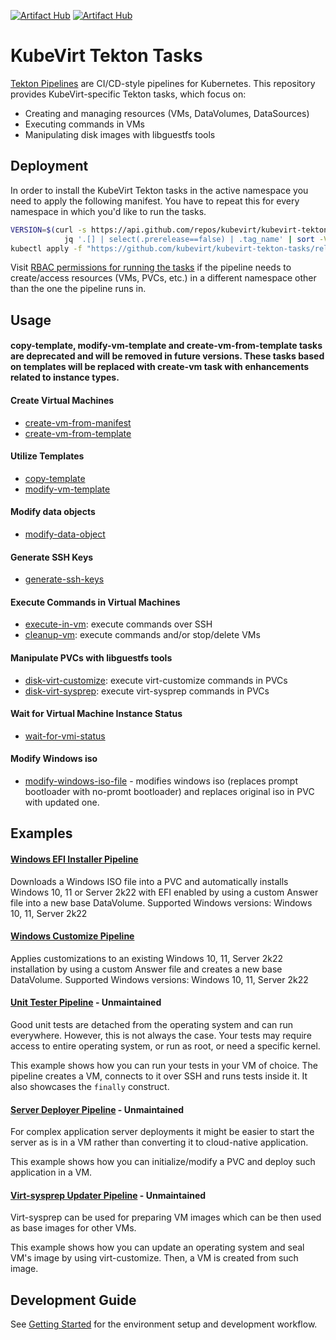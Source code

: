 [![Artifact Hub](https://img.shields.io/endpoint?url=https://artifacthub.io/badge/repository/kubevirt-tekton-tasks)](https://artifacthub.io/packages/search?repo=kubevirt-tekton-tasks) [![Artifact Hub](https://img.shields.io/endpoint?url=https://artifacthub.io/badge/repository/kubevirt-tekton-pipelines)](https://artifacthub.io/packages/search?repo=kubevirt-tekton-pipelines)
# KubeVirt Tekton Tasks

[Tekton Pipelines](https://github.com/tektoncd/pipeline) are CI/CD-style pipelines for Kubernetes.
This repository provides KubeVirt-specific Tekton tasks, which focus on:

- Creating and managing resources (VMs, DataVolumes, DataSources)
- Executing commands in VMs
- Manipulating disk images with libguestfs tools

## Deployment

In order to install the KubeVirt Tekton tasks in the active namespace you need to apply the following manifest.
You have to repeat this for every namespace in which you'd like to run the tasks.

```bash
VERSION=$(curl -s https://api.github.com/repos/kubevirt/kubevirt-tekton-tasks/releases | \
            jq '.[] | select(.prerelease==false) | .tag_name' | sort -V | tail -n1 | tr -d '"')
kubectl apply -f "https://github.com/kubevirt/kubevirt-tekton-tasks/releases/download/${VERSION}/kubevirt-tekton-tasks.yaml"
```

Visit [RBAC permissions for running the tasks](docs/tasks-rbac-permissions.md) if the pipeline needs to create/access resources (VMs, PVCs, etc.) in a different namespace other than the one the pipeline runs in.

## Usage

#### copy-template, modify-vm-template and create-vm-from-template tasks are deprecated and will be removed in future versions. These tasks based on templates will be replaced with create-vm task with enhancements related to instance types.

#### Create Virtual Machines

- [create-vm-from-manifest](release/tasks/create-vm-from-manifest)
- [create-vm-from-template](release/tasks/create-vm-from-template)

#### Utilize Templates

- [copy-template](release/tasks/copy-template)
- [modify-vm-template](release/tasks/modify-vm-template)

#### Modify data objects

- [modify-data-object](release/tasks/modify-data-object)

#### Generate SSH Keys

- [generate-ssh-keys](release/tasks/generate-ssh-keys)

#### Execute Commands in Virtual Machines

- [execute-in-vm](release/tasks/execute-in-vm): execute commands over SSH
- [cleanup-vm](release/tasks/cleanup-vm): execute commands and/or stop/delete VMs

#### Manipulate PVCs with libguestfs tools

- [disk-virt-customize](release/tasks/disk-virt-customize): execute virt-customize commands in PVCs
- [disk-virt-sysprep](release/tasks/disk-virt-sysprep): execute virt-sysprep commands in PVCs

#### Wait for Virtual Machine Instance Status

- [wait-for-vmi-status](release/tasks/wait-for-vmi-status)

#### Modify Windows iso
- [modify-windows-iso-file](release/tasks/modify-windows-iso-file) - modifies windows iso (replaces prompt bootloader with no-promt 
   bootloader) and replaces original iso in PVC with updated one.

## Examples

#### [Windows EFI Installer Pipeline](release/pipelines/windows-efi-installer)

Downloads a Windows ISO file into a PVC and automatically installs Windows 10, 11 or Server 2k22 with EFI enabled by using a custom Answer file into a new base DataVolume.
Supported Windows versions: Windows 10, 11, Server 2k22

#### [Windows Customize Pipeline](release/pipelines/windows-customize)

Applies customizations to an existing Windows 10, 11, Server 2k22 installation by using a custom Answer file and creates a new base DataVolume.
Supported Windows versions: Windows 10, 11, Server 2k22

#### [Unit Tester Pipeline](examples/pipelines/unit-tester) - Unmaintained

Good unit tests are detached from the operating system and can run everywhere.
However, this is not always the case. Your tests may require access to entire operating system, or run as root,
or need a specific kernel.

This example shows how you can run your tests in your VM of choice.
The pipeline creates a VM, connects to it over SSH and runs tests inside it.
It also showcases the `finally` construct.


#### [Server Deployer Pipeline](examples/pipelines/server-deployer) - Unmaintained

For complex application server deployments it might be easier to start the server as is in a VM rather than converting it to cloud-native application.

This example shows how you can initialize/modify a PVC and deploy such application in a VM.

#### [Virt-sysprep Updater Pipeline](examples/pipelines/virt-sysprep-updater) - Unmaintained

Virt-sysprep can be used for preparing VM images which can be then used as base images for other VMs.

This example shows how you can update an operating system and seal VM's image by using virt-customize.
Then, a VM is created from such image.

## Development Guide

See [Getting Started](docs/getting-started.md) for the environment setup and development workflow.
